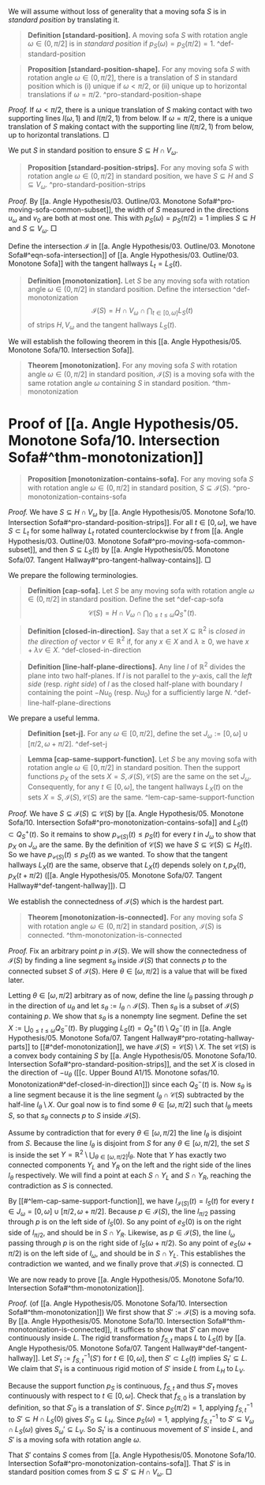 We will assume without loss of generality that a moving sofa $S$ is in _standard position_ by translating it.

> __Definition [standard-position].__ A moving sofa $S$ with rotation angle $\omega \in (0, \pi/2]$ is in _standard position_ if $p_S(\omega) = p_S(\pi/2) = 1$.
> ^def-standard-position

> __Proposition [standard-position-shape].__ For any moving sofa $S$ with rotation angle $\omega \in (0, \pi/2]$, there is a translation of $S$ in standard position which is (i) unique if $\omega < \pi/2$, or (ii) unique up to horizontal translations if $\omega = \pi/2$.
> ^pro-standard-position-shape

_Proof._ If $\omega < \pi/2$, there is a unique translation of $S$ making contact with two supporting lines $l(\omega, 1)$ and $l(\pi/2, 1)$ from below. If $\omega = \pi/2$, there is a unique translation of $S$ making contact with the supporting line $l(\pi/2, 1)$ from below, up to horizontal translations. □

We put $S$ in standard position to ensure $S \subseteq H \cap V_\omega$.

> __Proposition [standard-position-strips].__ For any moving sofa $S$ with rotation angle $\omega \in (0, \pi/2]$ in standard position, we have $S \subseteq H$ and $S \subseteq V_\omega$. ^pro-standard-position-strips

_Proof._ By [[a. Angle Hypothesis/03. Outline/03. Monotone Sofa#^pro-moving-sofa-common-subset]], the width of $S$ measured in the directions $u_{\omega}$ and $v_0$ are both at most one. This with $p_S(\omega) = p_S(\pi/2) = 1$ implies $S \subseteq H$ and $S \subseteq V_\omega$. □

Define the intersection $\mathcal{I}$ in [[a. Angle Hypothesis/03. Outline/03. Monotone Sofa#^eqn-sofa-intersection]] of [[a. Angle Hypothesis/03. Outline/03. Monotone Sofa]] with the tangent hallways $L_t = L_S(t)$.

> __Definition [monotonization].__ Let $S$ be any moving sofa with rotation angle $\omega \in (0, \pi/2]$ in standard position. Define the intersection ^def-monotonization
$$
\mathcal{I}(S) = H \cap V_\omega \cap \bigcap_{t \in [0, \omega]} L_S(t)
$$
> of strips $H, V_\omega$ and the tangent hallways $L_S(t)$.

We will establish the following theorem in this [[a. Angle Hypothesis/05. Monotone Sofa/10. Intersection Sofa]].

> __Theorem [monotonization].__ For any moving sofa $S$ with rotation angle $\omega \in (0, \pi/2]$ in standard position, $\mathcal{I}(S)$ is a moving sofa with the same rotation angle $\omega$ containing $S$ in standard position. ^thm-monotonization

# Proof of [[a. Angle Hypothesis/05. Monotone Sofa/10. Intersection Sofa#^thm-monotonization]]

> __Proposition [monotonization-contains-sofa].__ For any moving sofa $S$ with rotation angle $\omega \in (0, \pi/2]$ in standard position, $S \subseteq \mathcal{I}(S)$. ^pro-monotonization-contains-sofa

_Proof._ We have $S \subseteq H \cap V_\omega$ by [[a. Angle Hypothesis/05. Monotone Sofa/10. Intersection Sofa#^pro-standard-position-strips]]. For all $t \in [0, \omega]$, we have $S \subset L_t$ for some hallway $L_t$ rotated counterclockwise by $t$ from [[a. Angle Hypothesis/03. Outline/03. Monotone Sofa#^pro-moving-sofa-common-subset]], and then $S \subseteq L_S(t)$ by [[a. Angle Hypothesis/05. Monotone Sofa/07. Tangent Hallway#^pro-tangent-hallway-contains]]. □

We prepare the following terminologies.

> __Definition [cap-sofa].__ Let $S$ be any moving sofa with rotation angle $\omega \in (0, \pi/2]$ in standard position. Define the set ^def-cap-sofa
$$
\mathcal{C}(S) = H \cap V_\omega \cap \bigcap_{0 \leq t \leq \omega} Q^+_S(t).
$$

> __Definition [closed-in-direction].__ Say that a set $X \subseteq \mathbb{R}^2$ is _closed in the direction of_ vector $v \in \mathbb{R}^2$ if, for any $x \in X$ and $\lambda \geq 0$, we have $x + \lambda v \in X$. ^def-closed-in-direction

> __Definition [line-half-plane-directions].__ Any line $l$ of $\mathbb{R}^2$ divides the plane into two half-planes. If $l$ is not parallel to the $y$-axis, call the _left side_ (resp. _right side_) of $l$ as the closed half-plane with boundary $l$ containing the point $- Nu_0$ (resp. $Nu_0$) for a sufficiently large $N$. ^def-line-half-plane-directions

We prepare a useful lemma.

> __Definition [set-j].__ For any $\omega \in [0, \pi/2]$, define the set $J_\omega := [0, \omega] \cup [\pi/2, \omega + \pi/2]$. ^def-set-j

> __Lemma [cap-same-support-function].__ Let $S$ be any moving sofa with rotation angle $\omega \in [0, \pi/2]$ in standard position. Then the support functions $p_X$ of the sets $X = S, \mathcal{I}(S), \mathcal{C}(S)$ are the same on the set $J_\omega$. Consequently, for any $t \in [0, \omega]$, the tangent hallways $L_X(t)$ on the sets $X = S, \mathcal{I}(S), \mathcal{C}(S)$ are the same. ^lem-cap-same-support-function

_Proof._ We have $S \subseteq \mathcal{I}(S) \subseteq \mathcal{C}(S)$ by [[a. Angle Hypothesis/05. Monotone Sofa/10. Intersection Sofa#^pro-monotonization-contains-sofa]] and $L_S(t) \subset Q_S^+(t)$. So it remains to show $p_{\mathcal{C}(S)}(t) \leq p_S(t)$ for every $t$ in $J_\omega$ to show that $p_X$ on $J_\omega$ are the same. By the definition of $\mathcal{C}(S)$ we have $S \subseteq \mathcal{C}(S) \subseteq H_S(t)$. So we have $p_{\mathcal{C}(S)}(t) \leq p_S(t)$ as we wanted. To show that the tangent hallways $L_X(t)$ are the same, observe that $L_X(t)$ depends solely on $t, p_X(t), p_X(t + \pi/2)$ ([[a. Angle Hypothesis/05. Monotone Sofa/07. Tangent Hallway#^def-tangent-hallway]]). □

We establish the connectedness of $\mathcal{I}(S)$ which is the hardest part.

> __Theorem [monotonization-is-connected].__ For any moving sofa $S$ with rotation angle $\omega \in (0, \pi/2]$ in standard position, $\mathcal{I}(S)$ is connected. ^thm-monotonization-is-connected

_Proof._ Fix an arbitrary point $p$ in $\mathcal{I}(S)$. We will show the connectedness of $\mathcal{I}(S)$ by finding a line segment $s_\theta$ inside $\mathcal{I}(S)$ that connects $p$ to the connected subset $S$ of $\mathcal{I}(S)$. Here $\theta \in [\omega, \pi/2]$ is a value that will be fixed later.

Letting $\theta \in [\omega, \pi/2]$ arbitrary as of now, define the line $l_\theta$ passing through $p$ in the direction of $u_\theta$ and let $s_\theta := l_\theta \cap \mathcal{I}(S)$. Then $s_\theta$ is a subset of $\mathcal{I}(S)$ containing $p$. We show that $s_\theta$ is a nonempty line segment. Define the set $X := \bigcup_{0 \leq t \leq \omega} Q^-_S(t)$. By plugging $L_S(t) = Q_S^+(t) \setminus Q_S^-(t)$ in [[a. Angle Hypothesis/05. Monotone Sofa/07. Tangent Hallway#^pro-rotating-hallway-parts]] to [[#^def-monotonization]], we have $\mathcal{I}(S) = \mathcal{C}(S) \setminus X$. The set $\mathcal{C}(S)$ is a convex body containing $S$ by [[a. Angle Hypothesis/05. Monotone Sofa/10. Intersection Sofa#^pro-standard-position-strips]], and the set $X$ is closed in the direction of $-u_\theta$ ([[c. Upper Bound A1/15. Monotone sofas/10. Monotonization#^def-closed-in-direction]]) since each $Q_S^-(t)$ is. Now $s_\theta$ is a line segment because it is the line segment $l_\theta \cap \mathcal{C}(S)$ subtracted by the half-line $l_\theta \setminus X$. Our goal now is to find some $\theta \in [\omega, \pi/2]$ such that $l_\theta$ meets $S$, so that $s_\theta$ connects $p$ to $S$ inside $\mathcal{I}(S)$.

Assume by contradiction that for every $\theta \in [\omega, \pi/2]$ the line $l_\theta$ is disjoint from $S$. Because the line $l_\theta$ is disjoint from $S$ for any $\theta \in [\omega, \pi/2]$, the set $S$ is inside the set $Y = \mathbb{R}^2 \setminus \bigcup_{\theta \in [\omega, \pi/2]} l_\theta$. Note that $Y$ has exactly two connected components $Y_L$ and $Y_R$ on the left and the right side of the lines $l_\theta$ respectively. We will find a point at each $S \cap Y_L$ and $S \cap Y_R$, reaching the contradiction as $S$ is connected.

By [[#^lem-cap-same-support-function]], we have $l_{\mathcal{I}(S)}(t) = l_S(t)$ for every $t \in J_\omega = [0, \omega] \cup [\pi/2, \omega + \pi/2]$. Because $p \in \mathcal{I}(S)$, the line $l_{\pi/2}$ passing through $p$ is on the left side of $l_{S}(0)$. So any point of $e_S(0)$ is on the right side of $l_{\pi/2}$, and should be in $S \cap Y_R$. Likewise, as $p \in \mathcal{I}(S)$, the line $l_{\omega}$ passing through $p$ is on the right side of $l_S(\omega + \pi/2)$. So any point of $e_S(\omega + \pi/2)$ is on the left side of $l_\omega$, and should be in $S \cap Y_L$. This establishes the contradiction we wanted, and we finally prove that $\mathcal{I}(S)$ is connected. □

We are now ready to prove [[a. Angle Hypothesis/05. Monotone Sofa/10. Intersection Sofa#^thm-monotonization]]. 

_Proof._ (of [[a. Angle Hypothesis/05. Monotone Sofa/10. Intersection Sofa#^thm-monotonization]]) We first show that $S' := \mathcal{I}(S)$ is a moving sofa. By [[a. Angle Hypothesis/05. Monotone Sofa/10. Intersection Sofa#^thm-monotonization-is-connected]], it suffices to show that $S'$ can move continuously inside $L$. The rigid transformation $f_{S, t}$ maps $L$ to $L_S(t)$ by [[a. Angle Hypothesis/05. Monotone Sofa/07. Tangent Hallway#^def-tangent-hallway]]. Let $S'_t := f_{S, t}^{-1}(S')$ for $t \in [0, \omega]$, then $S' \subset L_S(t)$ implies $S_t' \subseteq L$. We claim that $S'_t$ is a continuous rigid motion of $S'$ inside $L$ from $L_H$ to $L_V$.

Because the support function $p_S$ is continuous, $f_{S, t}$ and thus $S'_t$ moves continuously with respect to $t \in [0, \omega]$. Check that $f_{S, 0}$ is a translation by definition, so that $S'_0$ is a translation of $S'$. Since $p_S(\pi/2) = 1$, applying $f_{S, t}^{-1}$ to $S' \subseteq H \cap L_S(0)$ gives $S'_0 \subseteq L_H$. Since $p_S(\omega) = 1$, applying $f_{S, t}^{-1}$ to $S' \subseteq V_\omega \cap L_S(\omega)$ gives $S_\omega' \subseteq L_V$. So $S_t'$ is a continuous movement of $S'$ inside $L$, and $S'$ is a moving sofa with rotation angle $\omega$.

That $S'$ contains $S$ comes from [[a. Angle Hypothesis/05. Monotone Sofa/10. Intersection Sofa#^pro-monotonization-contains-sofa]]. That $S'$ is in standard position comes from $S \subseteq S' \subseteq H \cap V_\omega$. □